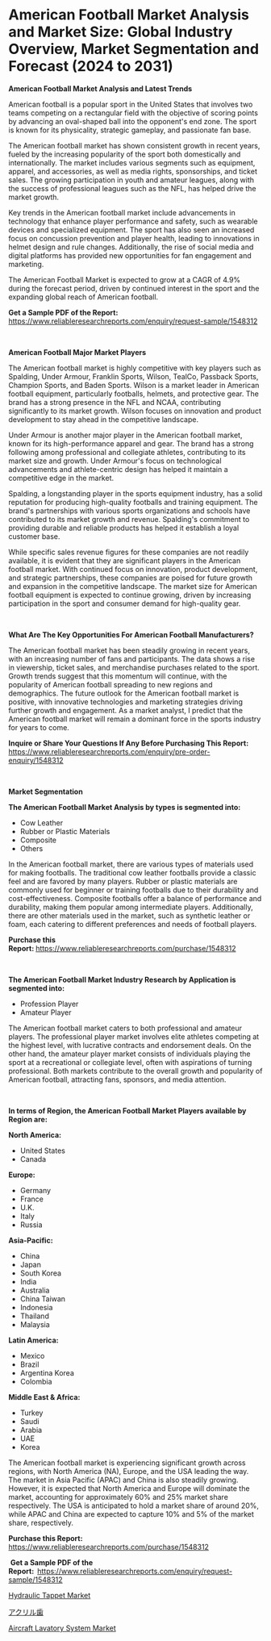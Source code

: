 <p><h1>American Football Market Analysis and Market Size: Global Industry Overview, Market Segmentation and Forecast (2024 to 2031)</h1></p><p><strong>American Football Market Analysis and Latest Trends</strong></p>
<p><p>American football is a popular sport in the United States that involves two teams competing on a rectangular field with the objective of scoring points by advancing an oval-shaped ball into the opponent's end zone. The sport is known for its physicality, strategic gameplay, and passionate fan base.</p><p>The American football market has shown consistent growth in recent years, fueled by the increasing popularity of the sport both domestically and internationally. The market includes various segments such as equipment, apparel, and accessories, as well as media rights, sponsorships, and ticket sales. The growing participation in youth and amateur leagues, along with the success of professional leagues such as the NFL, has helped drive the market growth.</p><p>Key trends in the American football market include advancements in technology that enhance player performance and safety, such as wearable devices and specialized equipment. The sport has also seen an increased focus on concussion prevention and player health, leading to innovations in helmet design and rule changes. Additionally, the rise of social media and digital platforms has provided new opportunities for fan engagement and marketing.</p><p>The American Football Market is expected to grow at a CAGR of 4.9% during the forecast period, driven by continued interest in the sport and the expanding global reach of American football.</p></p>
<p><strong>Get a Sample PDF of the Report:&nbsp;</strong> <a href="https://www.reliableresearchreports.com/enquiry/request-sample/1548312">https://www.reliableresearchreports.com/enquiry/request-sample/1548312</a></p>
<p>&nbsp;</p>
<p><strong>American Football Major Market Players</strong></p>
<p><p>The American football market is highly competitive with key players such as Spalding, Under Armour, Franklin Sports, Wilson, TealCo, Passback Sports, Champion Sports, and Baden Sports. Wilson is a market leader in American football equipment, particularly footballs, helmets, and protective gear. The brand has a strong presence in the NFL and NCAA, contributing significantly to its market growth. Wilson focuses on innovation and product development to stay ahead in the competitive landscape.</p><p>Under Armour is another major player in the American football market, known for its high-performance apparel and gear. The brand has a strong following among professional and collegiate athletes, contributing to its market size and growth. Under Armour's focus on technological advancements and athlete-centric design has helped it maintain a competitive edge in the market.</p><p>Spalding, a longstanding player in the sports equipment industry, has a solid reputation for producing high-quality footballs and training equipment. The brand's partnerships with various sports organizations and schools have contributed to its market growth and revenue. Spalding's commitment to providing durable and reliable products has helped it establish a loyal customer base.</p><p>While specific sales revenue figures for these companies are not readily available, it is evident that they are significant players in the American football market. With continued focus on innovation, product development, and strategic partnerships, these companies are poised for future growth and expansion in the competitive landscape. The market size for American football equipment is expected to continue growing, driven by increasing participation in the sport and consumer demand for high-quality gear.</p></p>
<p>&nbsp;</p>
<p><strong>What Are The Key Opportunities For American Football Manufacturers?</strong></p>
<p><p>The American football market has been steadily growing in recent years, with an increasing number of fans and participants. The data shows a rise in viewership, ticket sales, and merchandise purchases related to the sport. Growth trends suggest that this momentum will continue, with the popularity of American football spreading to new regions and demographics. The future outlook for the American football market is positive, with innovative technologies and marketing strategies driving further growth and engagement. As a market analyst, I predict that the American football market will remain a dominant force in the sports industry for years to come.</p></p>
<p><strong>Inquire or Share Your Questions If Any Before Purchasing This Report:</strong> <a href="https://www.reliableresearchreports.com/enquiry/pre-order-enquiry/1548312">https://www.reliableresearchreports.com/enquiry/pre-order-enquiry/1548312</a></p>
<p>&nbsp;</p>
<p><strong>Market Segmentation</strong></p>
<p><strong>The American Football Market Analysis by types is segmented into:</strong></p>
<p><ul><li>Cow Leather</li><li>Rubber or Plastic Materials</li><li>Composite</li><li>Others</li></ul></p>
<p><p>In the American football market, there are various types of materials used for making footballs. The traditional cow leather footballs provide a classic feel and are favored by many players. Rubber or plastic materials are commonly used for beginner or training footballs due to their durability and cost-effectiveness. Composite footballs offer a balance of performance and durability, making them popular among intermediate players. Additionally, there are other materials used in the market, such as synthetic leather or foam, each catering to different preferences and needs of football players.</p></p>
<p><strong>Purchase this Report:&nbsp;</strong><a href="https://www.reliableresearchreports.com/purchase/1548312">https://www.reliableresearchreports.com/purchase/1548312</a></p>
<p>&nbsp;</p>
<p><strong>The American Football Market Industry Research by Application is segmented into:</strong></p>
<p><ul><li>Profession Player</li><li>Amateur Player</li></ul></p>
<p><p>The American football market caters to both professional and amateur players. The professional player market involves elite athletes competing at the highest level, with lucrative contracts and endorsement deals. On the other hand, the amateur player market consists of individuals playing the sport at a recreational or collegiate level, often with aspirations of turning professional. Both markets contribute to the overall growth and popularity of American football, attracting fans, sponsors, and media attention.</p></p>
<p>&nbsp;</p>
<p><strong>In terms of Region, the American Football Market Players available by Region are:</strong></p>
<p>
    <p> <strong> North America: </strong>
        <ul>
            <li>United States</li>
            <li>Canada</li>
        </ul>
        </p> 
    <p> <strong> Europe: </strong>
        <ul>
            <li>Germany</li>
            <li>France</li>
            <li>U.K.</li>
            <li>Italy</li>
            <li>Russia</li>
        </ul>
        </p> 
    <p> <strong> Asia-Pacific: </strong>
        <ul>
            <li>China</li>
            <li>Japan</li>
            <li>South Korea</li>
            <li>India</li>
            <li>Australia</li>
            <li>China Taiwan</li>
            <li>Indonesia</li>
            <li>Thailand</li>
            <li>Malaysia</li>
        </ul>
        </p> 
    <p> <strong> Latin America: </strong>
        <ul>
            <li>Mexico</li>
            <li>Brazil</li>
            <li>Argentina Korea</li>
            <li>Colombia</li>
        </ul>
        </p> 
    <p> <strong> Middle East & Africa: </strong>
        <ul>
            <li>Turkey</li>
            <li>Saudi</li>
            <li>Arabia</li>
            <li>UAE</li>
            <li>Korea</li>
        </ul>
    </p>
    </p>
<p><p>The American football market is experiencing significant growth across regions, with North America (NA), Europe, and the USA leading the way. The market in Asia Pacific (APAC) and China is also steadily growing. However, it is expected that North America and Europe will dominate the market, accounting for approximately 60% and 25% market share respectively. The USA is anticipated to hold a market share of around 20%, while APAC and China are expected to capture 10% and 5% of the market share, respectively.</p></p>
<p><strong>Purchase this Report: </strong><a href="https://www.reliableresearchreports.com/purchase/1548312">https://www.reliableresearchreports.com/purchase/1548312</a></p>
<p>&nbsp;<strong>Get a Sample PDF of the Report:&nbsp;&nbsp;</strong><a href="https://www.reliableresearchreports.com/enquiry/request-sample/1548312">https://www.reliableresearchreports.com/enquiry/request-sample/1548312</a></p>
<p><strong></strong></p>
<p><p><a href="https://spotless-saver-8fd.notion.site/Hydraulic-Tappet-Market-Provides-a-Comprehensive-Analysis-Including-a-Macro-Overview-of-the-Market-a-e5a8da8dca4741e583682f8e00ebdb8e">Hydraulic Tappet Market</a></p><p><a href="https://medium.com/@nicolaseller56452023/%E3%82%A2%E3%82%AF%E3%83%AA%E3%83%AB%E8%A3%BD%E3%81%AE%E6%AD%AF%E3%81%AE%E5%B8%82%E5%A0%B4%E8%A6%8F%E6%A8%A1-cagr-%E3%83%88%E3%83%AC%E3%83%B3%E3%83%89-2024%E5%B9%B4-2030%E5%B9%B4-c75a1e3eac03">アクリル歯</a></p><p><a href="https://gentle-editor-9db.notion.site/Aircraft-Lavatory-System-Market-Research-Report-Forecasted-for-Period-from-2024-2031-by-Market-Ty-0987f341144342d98e3f47b6850ffb4a">Aircraft Lavatory System Market</a></p></p>